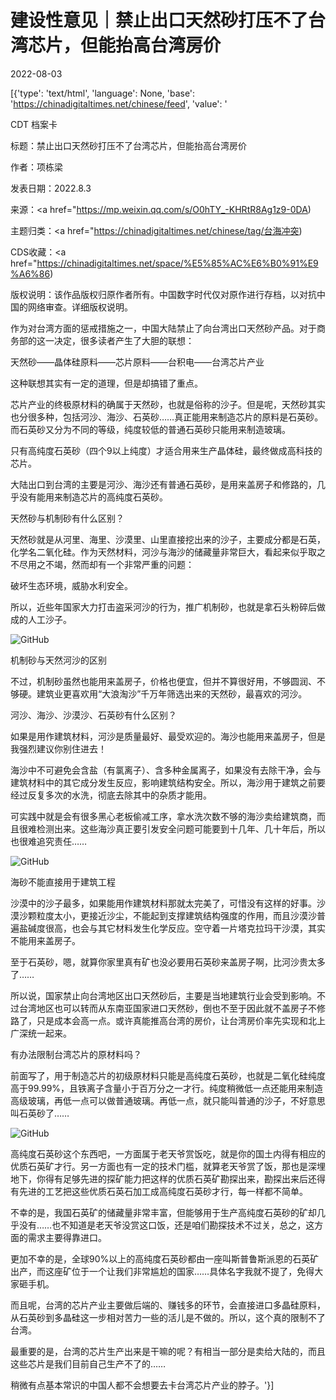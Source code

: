 # 建设性意见｜禁止出口天然砂打压不了台湾芯片，但能抬高台湾房价

2022-08-03

[{'type': 'text/html', 'language': None, 'base': 'https://chinadigitaltimes.net/chinese/feed', 'value': '

CDT 档案卡

标题：禁止出口天然砂打压不了台湾芯片，但能抬高台湾房价

作者：项栋梁

发表日期：2022.8.3

来源：<a href="https://mp.weixin.qq.com/s/O0hTY_-KHRtR8Ag1z9-0DA)

主题归类：<a href="https://chinadigitaltimes.net/chinese/tag/台海冲突)

CDS收藏：<a href="https://chinadigitaltimes.net/space/%E5%85%AC%E6%B0%91%E9%A6%86)

版权说明：该作品版权归原作者所有。中国数字时代仅对原作进行存档，以对抗中国的网络审查。详细版权说明。





作为对台湾方面的惩戒措施之一，中国大陆禁止了向台湾出口天然砂产品。对于商务部的这一决定，很多读者产生了大胆的联想：

天然砂——晶体硅原料——芯片原料——台积电——台湾芯片产业

这种联想其实有一定的道理，但是却搞错了重点。

芯片产业的终极原材料的确属于天然砂，也就是俗称的沙子。但是呢，天然砂其实也分很多种，包括河沙、海沙、石英砂……真正能用来制造芯片的原料是石英砂。而石英砂又分为不同的等级，纯度较低的普通石英砂只能用来制造玻璃。

只有高纯度石英砂（四个9以上纯度）才适合用来生产晶体硅，最终做成高科技的芯片。

大陆出口到台湾的主要是河沙、海沙还有普通石英砂，是用来盖房子和修路的，几乎没有能用来制造芯片的高纯度石英砂。

天然砂与机制砂有什么区别？

天然砂就是从河里、海里、沙漠里、山里直接挖出来的沙子，主要成分都是石英，化学名二氧化硅。作为天然材料，河沙与海沙的储藏量非常巨大，看起来似乎取之不尽用之不竭，然而却有一个非常严重的问题：

破坏生态环境，威胁水利安全。

所以，近些年国家大力打击盗采河沙的行为，推广机制砂，也就是拿石头粉碎后做成的人工沙子。

![GitHub](https://chinadigitaltimes.net/chinese/files/2022/08/post-685267-62eabcc81ac2f.)

机制砂与天然河沙的区别

不过，机制砂虽然也能用来盖房子，价格也便宜，但并不算很好用，不够圆润、不够硬。建筑业更喜欢用“大浪淘沙”千万年筛选出来的天然砂，最喜欢的河沙。

河沙、海沙、沙漠沙、石英砂有什么区别？

如果是用作建筑材料，河沙是质量最好、最受欢迎的。海沙也能用来盖房子，但是我强烈建议你别住进去！

海沙中不可避免会含盐（有氯离子）、含多种金属离子，如果没有去除干净，会与建筑材料中的其它成分发生反应，影响建筑结构安全。所以，海沙用于建筑之前要经过反复多次的水洗，彻底去除其中的杂质才能用。

可实践中就是会有很多黑心老板偷减工序，拿水洗次数不够的海沙卖给建筑商，而且很难检测出来。这些海沙真正要引发安全问题可能要到十几年、几十年后，所以也很难追究责任……

![GitHub](https://chinadigitaltimes.net/chinese/files/2022/08/post-685267-62eabcc822f97.png)

海砂不能直接用于建筑工程

沙漠中的沙子最多，如果能用作建筑材料那就太完美了，可惜没有这样的好事。沙漠沙颗粒度太小，更接近沙尘，不能起到支撑建筑结构强度的作用，而且沙漠沙普遍盐碱度很高，也会与其它材料发生化学反应。空守着一片塔克拉玛干沙漠，其实不能用来盖房子。

至于石英砂，嗯，就算你家里真有矿也没必要用石英砂来盖房子啊，比河沙贵太多了……

所以说，国家禁止向台湾地区出口天然砂后，主要是当地建筑行业会受到影响。不过台湾地区也可以转而从东南亚国家进口天然砂，倒也不至于因此就不盖房子不修路了，只是成本会高一点。或许真能推高台湾的房价，让台湾房价率先实现和北上广深统一起来。

有办法限制台湾芯片的原材料吗？

前面写了，用于制造芯片的初级原材料只能是高纯度石英砂，也就是二氧化硅纯度高于99.99%，且铁离子含量小于百万分之一才行。纯度稍微低一点还能用来制造高级玻璃，再低一点可以做普通玻璃。再低一点，就只能叫普通的沙子，不好意思叫石英砂了……

![GitHub](https://chinadigitaltimes.net/chinese/files/2022/08/post-685267-62eabcc82af5d.)

高纯度石英砂这个东西吧，一方面属于老天爷赏饭吃，就是你的国土内得有相应的优质石英矿才行。另一方面也有一定的技术门槛，就算老天爷赏了饭，那也是深埋地下，你得有足够先进的探矿能力把这样的优质石英矿勘探出来，勘探出来后还得有先进的工艺把这些优质石英石加工成高纯度石英砂才行，每一样都不简单。

不幸的是，我国石英矿的储藏量非常丰富，但能够用于生产高纯度石英砂的矿却几乎没有……也不知道是老天爷没赏这口饭，还是咱们勘探技术不过关，总之，这方面的需求主要得靠进口。

更加不幸的是，全球90%以上的高纯度石英砂都由一座叫斯普鲁斯派恩的石英矿出产，而这座矿位于一个让我们非常尴尬的国家……具体名字我就不提了，免得大家砸手机。

而且呢，台湾的芯片产业主要做后端的、赚钱多的环节，会直接进口多晶硅原料，从石英砂到多晶硅这一步相对苦力一些的活儿是不做的。所以，这个真的限制不了台湾。

最重要的是，台湾的芯片生产出来是干嘛的呢？有相当一部分是卖给大陆的，而且这些芯片是我们目前自己生产不了的……

稍微有点基本常识的中国人都不会想要去卡台湾芯片产业的脖子。'}]
